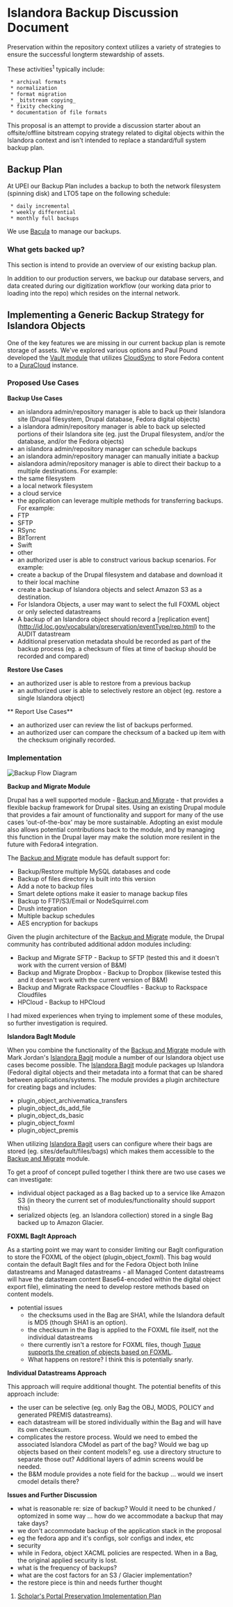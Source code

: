 # Islandora Backup Discussion Document

Preservation within the repository context utilizes a variety of strategies to ensure the successful longterm stewardship of assets.  

These activities<sup>1</sup> typically include:

     * archival formats
     * normalization
     * format migration
     * _bitstream copying_
     * fixity checking
     * documentation of file formats

This proposal is an attempt to provide a discussion starter about an offsite/offline bitstream copying strategy related to digital objects within the Islandora context and isn't intended to replace a standard/full system backup plan. 

## Backup Plan

At UPEI our Backup Plan includes a backup to both the network filesystem (spinning disk) and LTO5 tape on the following schedule:

     * daily incremental
     * weekly differential
     * monthly full backups

We use [Bacula](http://www.bacula.org/) to manage our backups.

### What gets backed up?
This section is intend to provide an overview of our existing backup plan.

In addition to our production servers, we backup our database servers, and data created during our digitization workflow (our working data prior to loading into the repo) which resides on the internal network. 

## Implementing a Generic Backup Strategy for Islandora Objects

One of the key features we are missing in our current backup plan is remote storage of assets. We've explored various options and Paul Pound developed the [Vault module](https://github.com/ppound/cirrostratus_assimilate) that utilizes [CloudSync](https://wiki.duraspace.org/display/CLOUDSYNC11/Fedora+CloudSync+1.1) to store Fedora content to a [DuraCloud](https://wiki.duraspace.org/display/DURACLOUDDOC/Release+Notes) instance.

### Proposed Use Cases

**Backup Use Cases**
* an islandora admin/repository manager is able to back up their Islandora site (Drupal filesystem, Drupal database, Fedora digital objects)
* a islandora admin/repository manager is able to back up selected portions of their Islandora site (eg. just the Drupal filesystem, and/or the database, and/or the Fedora objects)
* an islandora admin/repository manager can schedule backups
* an islandora admin/repository manager can manually initiate a backup
* aislandora admin/repository manager is able to direct their backup to a multiple destinations. For example:
 * the same filesystem
 * a local network filesystem
 * a cloud service
* the application can leverage multiple methods for transferring backups. For example:
 * FTP
 * SFTP
 * RSync
 * BitTorrent
 * Swift
 * other
* an authorized user is able to construct various backup scenarios. For example:
 * create a backup of the Drupal filesystem and database and download it to their local machine
 * create a backup of Islandora objects and select Amazon S3 as a destination.
* For Islandora Objects, a user may want to select the full FOXML object or only selected datastreams
* A backup of an Islandora object should record a [replication event] (http://id.loc.gov/vocabulary/preservation/eventType/rep.html) to the AUDIT datastream
 * Additional preservation metadata should be recorded as part of the backup process (eg. a checksum of files at time of backup should be recorded and compared)

**Restore Use Cases**

* an authorized user is able to restore from a previous backup
* an authorized user is able to selectively restore an object (eg. restore a single Islandora object)

** Report Use Cases**

* an authorized user can review the list of backups performed.
* an authorized user can compare the checksum of a backed up item with the checksum originally recorded.

### Implementation

![Backup Flow Diagram](https://www.lucidchart.com/publicSegments/view/5447a72d-d55c-445a-8649-66a10a00c0e0/image.png)

**Backup and Migrate Module** 

Drupal has a well supported module - [Backup and Migrate](https://www.drupal.org/project/backup_migrate) - that provides a flexible backup framework for Drupal sites.  Using an existing Drupal module that provides a fair amount of functionality and support for many of the use cases 'out-of-the-box' may be more sustainable.  Adopting an exist module also allows potential contributions back to the module, and by managing this function in the Drupal layer may make the solution more resilent in the future with Fedora4 integration.

The [Backup and Migrate](https://www.drupal.org/project/backup_migrate) module has default support for:

* Backup/Restore multiple MySQL databases and code
* Backup of files directory is built into this version
* Add a note to backup files
* Smart delete options make it easier to manage  backup files
* Backup to FTP/S3/Email or NodeSquirrel.com
* Drush integration
* Multiple backup schedules
* AES encryption for backups

Given the plugin architecture of the [Backup and Migrate](https://www.drupal.org/project/backup_migrate) module, the Drupal community has contributed additional addon modules including:

* Backup and Migrate SFTP - Backup to SFTP (tested this and it doesn't work with the current version of B&M)
* Backup and Migrate Dropbox - Backup to Dropbox (likewise tested this and it doesn't work with the current version of B&M)
* Backup and Migrate Rackspace Cloudfiles - Backup to Rackspace Cloudfiles
* HPCloud - Backup to HPCloud

I had mixed experiences when trying to implement some of these modules, so further investigation is required.

**Islandora BagIt Module**

When you combine the functionality of the [Backup and Migrate](https://www.drupal.org/project/backup_migrate) module with Mark Jordan's [Islandora Bagit](https://github.com/islandora/islandora_bagit) module a number of our Islandora object use cases become possible. The [Islandora Bagit](https://github.com/islandora/islandora_bagit) module packages up Islandora (Fedora) digital objects and their metadata into a format that can be shared between applications/systems. The module provides a plugin architecture for creating bags and includes:

* plugin_object_archivematica_transfers
* plugin_object_ds_add_file
* plugin_object_ds_basic
* plugin_object_foxml
* plugin_object_premis

When utilizing [Islandora Bagit](https://github.com/islandora/islandora_bagit) users can configure where their bags are stored (eg. sites/default/files/bags) which makes them accessible to the [Backup and Migrate](https://www.drupal.org/project/backup_migrate) module.

To get a proof of concept pulled together I think there are two use cases we can investigate:

* individual object packaged as a Bag backed up to a service like Amazon S3 (in theory the current set of modules/functionality should support this)
* serialized objects (eg. an Islandora collection) stored in a single Bag backed up to Amazon Glacier.

**FOXML BagIt Approach**

As a starting point we may want to consider limiting our BagIt configuration to store the FOXML of the object (plugin_object_foxml). This bag would contain the default BagIt files and for the Fedora Object both Inline datastreams and Managed datastreams - all Managed Content datastreams will have the datastream content Base64-encoded within the digital object export file), eliminating the need to develop restore methods based on content models. 

* potential issues
  * the checksums used in the Bag are SHA1, while the Islandora default is MD5 (though SHA1 is an option).
  * the checksum in the Bag is applied to the FOXML file itself, not the individual datastreams
  * there currently isn't a restore for FOXML files, though [Tuque supports the creation of objects based on FOXML](https://github.com/Islandora/tuque/blob/1.x/FedoraApi.php#L1057-L1141).
  * What happens on restore? I think this is potentially snarly.

**Individual Datastreams Approach**

This approach will require additional thought.  The potential benefits of this approach include:

* the user can be selective (eg. only Bag the OBJ, MODS, POLICY and generated PREMIS datastreams).
* each datastream will be stored individually within the Bag and will have its own checksum.
* complicates the restore process. Would we need to embed the associated Islandora CModel as part of the bag? Would we bag up objects based on their content models? eg. use a directory structure to separate those out? Additional layers of admin screens would be needed.
* the B&M module provides a note field for the backup ... would we insert cmodel details there?

**Issues and Further Discussion**
* what is reasonable re: size of backup? Would it need to be chunked / optomized in some way ... how do we accommodate a backup that may take days?
* we don't accommodate backup of the application stack in the proposal
 * eg the fedora app and it's configs, solr configs and index, etc 
* security
 * while in Fedora, object XACML policies are respected. When in a Bag, the original applied security is lost.
* what is the frequency of backups?
* what are the cost factors for an S3 / Glacier implementation?
* the restore piece is thin and needs further thought



1. [Scholar's Portal Preservation Implementation Plan](https://spotdocs.scholarsportal.info/display/OAIS/Preservation+Implementation+Plan)
